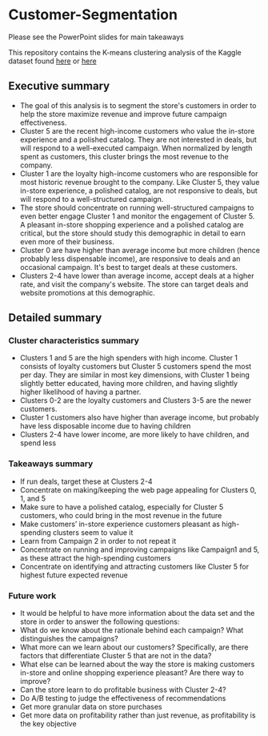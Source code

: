 # Customer-Segmentation
Please see the PowerPoint slides for main takeaways

This repository contains the K-means clustering analysis of the Kaggle dataset found [here](https://www.kaggle.com/datasets/imakash3011/customer-personality-analysis) or [here](https://www.kaggle.com/datasets/jackdaoud/marketing-data?select=ifood_df.csv)




## Executive summary
- The goal of this analysis is to segment the store's customers in order to help the store maximize revenue and improve future campaign effectiveness.
- Cluster 5 are the recent high-income customers who value the in-store experience and a polished catalog.  They are not interested in deals, but will respond to a well-executed campaign.  When normalized by length spent as customers, this cluster brings the most revenue to the company.
- Cluster 1 are the loyalty high-income customers who are responsible for most historic revenue brought to the company.  Like Cluster 5, they value  in-store experience, a polished catalog, are not responsive to deals, but will respond to a well-structured campaign. 
- The store should concentrate on running well-structured campaigns to even better engage Cluster 1 and monitor the engagement of Cluster 5. A pleasant in-store shopping experience and a polished catalog are critical, but the store should study this demographic in detail to earn even more of their business.
- Cluster 0 are have higher than average income but more children (hence probably less dispensable income), are responsive to deals and an occasional campaign. It's best to target deals at these customers.
- Clusters 2-4 have lower than average income, accept deals at a higher rate, and visit the company's website.  The store can target deals and website promotions at this demographic.


## Detailed summary
### Cluster characteristics summary
- Clusters 1 and 5 are the high spenders with high income. Cluster 1 consists of loyalty customers but Cluster 5 customers spend the most per day. They are similar in most key dimensions, with Cluster 1 being slightly better educated, having more children, and having slightly higher likelihood of having a partner.
- Clusters 0-2 are the loyalty customers and Clusters 3-5 are the newer customers.
- Cluster 1 customers also have higher than average income, but probably have less disposable income due to having children
- Clusters 2-4 have lower income, are more likely to have children, and spend less

### Takeaways summary
- If run deals, target these at Clusters 2-4
- Concentrate on making/keeping the web page appealing for Clusters 0, 1, and 5
- Make sure to have a polished catalog, especially for Cluster 5 customers, who could bring in the most revenue in the future
- Make customers’ in-store experience customers pleasant as high-spending clusters seem to value it
- Learn from Campaign 2 in order to not repeat it
- Concentrate on running and improving campaigns like Campaign1 and 5, as these attract the high-spending customers
- Concentrate on identifying and attracting customers like Cluster 5 for highest future expected revenue

### Future work
- It would be helpful to have more information about the data set and the store in order to answer the following questions:
 - What do we know about the rationale behind each campaign? What distinguishes the campaigns?
 - What more can we learn about our customers? Specifically, are there factors that differentiate Cluster 5 that are not in the data?
 - What else can be learned about the way the store is making customers in-store and online shopping experience pleasant? Are there way to improve?
 - Can the store learn to do profitable business with Cluster 2-4?
 - Do A/B testing to judge the effectiveness of recommendations
 - Get more granular data on store purchases
 - Get more data on profitability rather than just revenue, as profitability is the key objective

